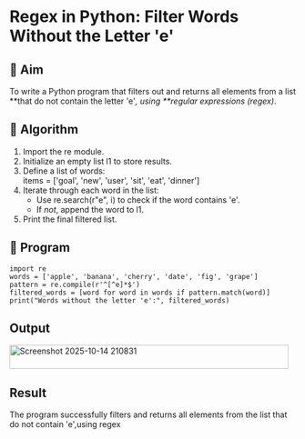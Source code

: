 # Regex in Python: Filter Words Without the Letter 'e'

## 🎯 Aim
To write a Python program that filters out and returns all elements from a list **that do not contain the letter 'e'*, using **regular expressions (regex)*.

## 🧠 Algorithm
1. Import the re module.
2. Initialize an empty list l1 to store results.
3. Define a list of words:  
   items = ['goal', 'new', 'user', 'sit', 'eat', 'dinner']
4. Iterate through each word in the list:
   - Use re.search(r"e", i) to check if the word contains 'e'.
   - If *not*, append the word to l1.
5. Print the final filtered list.

## 🧾 Program
```
import re
words = ['apple', 'banana', 'cherry', 'date', 'fig', 'grape']
pattern = re.compile(r'^[^e]*$')
filtered_words = [word for word in words if pattern.match(word)]
print("Words without the letter 'e':", filtered_words)
```

## Output
<img width="490" height="42" alt="Screenshot 2025-10-14 210831" src="https://github.com/user-attachments/assets/d5d718e7-e76c-4cff-8602-413a3b37574c" />

## Result
The program successfully filters and returns all elements from the list that do not contain 'e',using regex
